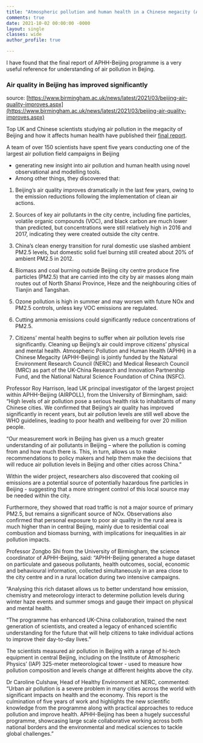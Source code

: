 ```yaml
---
title: "Atmospheric pollution and human health in a Chinese megacity (APHH-Beijing) programme: final report"
comments: true
date: 2021-10-02 00:00:00 -0000
layout: single
classes: wide
author_profile: true

---
```


I have found that the final report of APHH-Beijing programme is a very useful reference 
for understanding of air pollution in Bejing.

### Air quality in Beijing has improved significantly
source: [https://www.birmingham.ac.uk/news/latest/2021/03/beijing-air-quality-improves.aspx](https://www.birmingham.ac.uk/news/latest/2021/03/beijing-air-quality-improves.aspx)

Top UK and Chinese scientists studying air pollution in the megacity of Beijing and 
how it affects human health have published their [final report](http://epapers.bham.ac.uk/3381/).

A team of over 150 scientists have spent five years conducting one of the largest air pollution field campaigns in Beijing 
- generating new insight into air pollution and human health using novel observational and modelling tools.
-  Among other things, they discovered that:

1) Beijing’s air quality improves dramatically in the last few years, owing to the emission reductions following the implementation of clean air actions.

2) Sources of key air pollutants in the city centre, including fine particles, volatile organic compounds (VOC), and black carbon are much lower than predicted, but concentrations were still relatively high in 2016 and 2017, indicating they were created outside the city centre.

3) China’s clean energy transition for rural domestic use slashed ambient PM2.5 levels, but domestic solid fuel burning still created about 20% of ambient PM2.5 in 2012.

4) Biomass and coal burning outside Beijing city centre produce fine particles (PM2.5) that are carried into the city by air masses along main routes out of North Shanxi Province, Heze and the neighbouring cities of Tianjin and Tangshan.

5) Ozone pollution is high in summer and may worsen with future NOx and PM2.5 controls, unless key VOC emissions are regulated.

6) Cutting ammonia emissions could significantly reduce concentrations of PM2.5.

7) Citizens’ mental health begins to suffer when air pollution levels rise significantly. Cleaning up Beijing’s air could improve citizens’ physical and mental health.
Atmospheric Pollution and Human Health (APHH) in a Chinese Megacity (APHH-Beijing) is jointly funded by the Natural Environment Research Council (NERC) and Medical Research Council (MRC) as part of the UK-China Research and Innovation Partnership Fund, and the National Natural Science Foundation of China (NSFC).

Professor Roy Harrison, lead UK principal investigator of the largest project within APHH-Beijing (AIRPOLL), from the University of Birmingham, said: “High levels of air pollution pose a serious health risk to inhabitants of many Chinese cities. We confirmed that Beijing’s air quality has improved significantly in recent years, but air pollution levels are still well above the WHO guidelines, leading to poor health and wellbeing for over 20 million people.

“Our measurement work in Beijing has given us a much greater understanding of air pollutants in Beijing – where the pollution is coming from and how much there is. This, in turn, allows us to make recommendations to policy makers and help them make the decisions that will reduce air pollution levels in Beijing and other cities across China.”

Within the wider project, researchers also discovered that cooking oil emissions are a potential source of potentially hazardous fine particles in Beijing - suggesting that a more stringent control of this local source may be needed within the city.

Furthermore, they showed that road traffic is not a major source of primary PM2.5, but remains a significant source of NOx. Observations also confirmed that personal exposure to poor air quality in the rural area is much higher than in central Beijing, mainly due to residential coal combustion and biomass burning, with implications for inequalities in air pollution impacts.

Professor Zongbo Shi from the University of Birmingham, the science coordinator of APHH-Beijing, said: “APHH-Beijing generated a huge dataset on particulate and gaseous pollutants, health outcomes, social, economic and behavioural information, collected simultaneously in an area close to the city centre and in a rural location during two intensive campaigns.

“Analysing this rich dataset allows us to better understand how emission, chemistry and meteorology interact to determine pollution levels during winter haze events and summer smogs and gauge their impact on physical and mental health.

“The programme has enhanced UK-China collaboration, trained the next generation of scientists, and created a legacy of enhanced scientific understanding for the future that will help citizens to take individual actions to improve their day-to-day lives.”

The scientists measured air pollution in Beijing with a range of hi-tech equipment in central Beijing, including on the Institute of Atmospheric Physics’ (IAP) 325-meter meteorological tower - used to measure how pollution composition and levels change at different heights above the city.

Dr Caroline Culshaw, Head of Healthy Environment at NERC, commented: “Urban air pollution is a severe problem in many cities across the world with significant impacts on health and the economy. This report is the culmination of five years of work and highlights the new scientific knowledge from the programme along with practical approaches to reduce pollution and improve health. APHH-Beijing has been a hugely successful programme, showcasing large scale collaborative working across both national borders and the environmental and medical sciences to tackle global challenges.”
